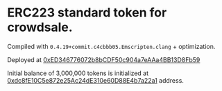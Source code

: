 # ERC223 standard token for crowdsale.

Compiled with `0.4.19+commit.c4cbbb05.Emscripten.clang` + optimization.

Deployed at [0xED346776072b8bCDF50c904a7eAAa4BB13D8Fb59](https://gastracker.io/addr/0xED346776072b8bCDF50c904a7eAAa4BB13D8Fb59)

Initial balance of 3,000,000 tokens is initialized at [0xdc8fE10C5e872e25Ac24dE310e60D88E4b7a22a1](https://gastracker.io/contract/0xdc8fE10C5e872e25Ac24dE310e60D88E4b7a22a1) address.
